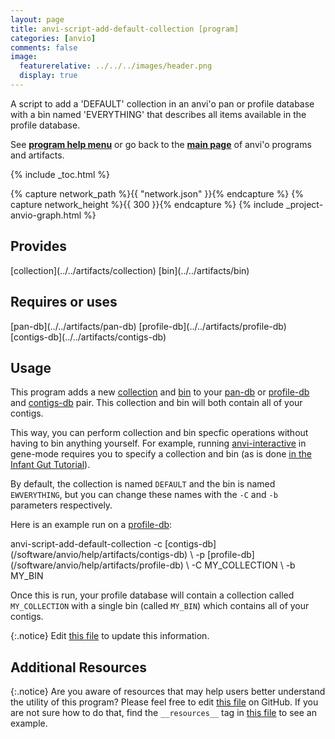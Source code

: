 ```yaml
---
layout: page
title: anvi-script-add-default-collection [program]
categories: [anvio]
comments: false
image:
  featurerelative: ../../../images/header.png
  display: true
---
```


A script to add a &#x27;DEFAULT&#x27; collection in an anvi&#x27;o pan or profile database with a bin named &#x27;EVERYTHING&#x27; that describes all items available in the profile database.

See **[program help menu](../../../vignette#anvi-script-add-default-collection)** or go back to the **[main page](../../)** of anvi'o programs and artifacts.


{% include _toc.html %}
<div id="svg" class="subnetwork"></div>
{% capture network_path %}{{ "network.json" }}{% endcapture %}
{% capture network_height %}{{ 300 }}{% endcapture %}
{% include _project-anvio-graph.html %}


## Provides

<p style="text-align: left" markdown="1"><span class="artifact-p">[collection](../../artifacts/collection)</span> <span class="artifact-p">[bin](../../artifacts/bin)</span></p>

## Requires or uses

<p style="text-align: left" markdown="1"><span class="artifact-r">[pan-db](../../artifacts/pan-db)</span> <span class="artifact-r">[profile-db](../../artifacts/profile-db)</span> <span class="artifact-r">[contigs-db](../../artifacts/contigs-db)</span></p>

## Usage


This program adds a new <span class="artifact-n">[collection](/software/anvio/help/artifacts/collection)</span> and <span class="artifact-n">[bin](/software/anvio/help/artifacts/bin)</span> to your <span class="artifact-n">[pan-db](/software/anvio/help/artifacts/pan-db)</span> or <span class="artifact-n">[profile-db](/software/anvio/help/artifacts/profile-db)</span> and <span class="artifact-n">[contigs-db](/software/anvio/help/artifacts/contigs-db)</span> pair. This collection and bin will both contain all of your contigs. 

This way, you can perform collection and bin specfic operations without having to bin anything yourself. For example, running <span class="artifact-n">[anvi-interactive](/software/anvio/help/programs/anvi-interactive)</span> in gene-mode requires you to specify a collection and bin (as is done [in the Infant Gut Tutorial](http://merenlab.org/tutorials/infant-gut/#the-gene-mode-studying-distribution-patterns-at-the-gene-level)). 

By default, the collection is named `DEFAULT` and the bin is named `EWVERYTHING`, but you can change these names with the `-C` and `-b` parameters respectively. 

Here is an example run on a <span class="artifact-n">[profile-db](/software/anvio/help/artifacts/profile-db)</span>: 

<div class="codeblock" markdown="1">
anvi&#45;script&#45;add&#45;default&#45;collection &#45;c <span class="artifact&#45;n">[contigs&#45;db](/software/anvio/help/artifacts/contigs&#45;db)</span> \ 
                                   &#45;p <span class="artifact&#45;n">[profile&#45;db](/software/anvio/help/artifacts/profile&#45;db)</span> \ 
                                   &#45;C MY_COLLECTION \
                                   &#45;b MY_BIN 
</div>

Once this is run, your profile database will contain a collection called `MY_COLLECTION` with a single bin (called `MY_BIN`) which contains all of your contigs. 


{:.notice}
Edit [this file](https://github.com/merenlab/anvio/tree/master/anvio/docs/programs/anvi-script-add-default-collection.md) to update this information.


## Additional Resources



{:.notice}
Are you aware of resources that may help users better understand the utility of this program? Please feel free to edit [this file](https://github.com/merenlab/anvio/tree/master/bin/anvi-script-add-default-collection) on GitHub. If you are not sure how to do that, find the `__resources__` tag in [this file](https://github.com/merenlab/anvio/blob/master/bin/anvi-interactive) to see an example.

